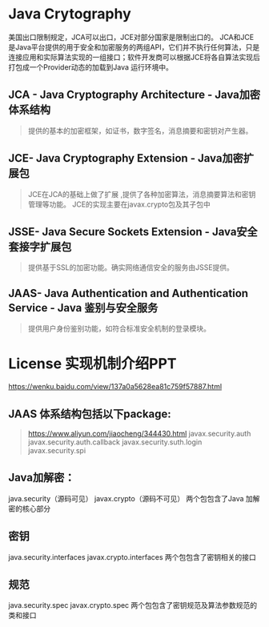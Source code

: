 # Java Crytography

美国出口限制规定，JCA可以出口，JCE对部分国家是限制出口的。
JCA和JCE是Java平台提供的用于安全和加密服务的两组API，它们并不执行任何算法，只是连接应用和实际算法实现的一组接口；软件开发商可以根据JCE将各自算法实现后打包成一个Provider动态的加载到Java 运行环境中。

## JCA - Java Cryptography Architecture - Java加密体系结构
> 提供的基本的加密框架，如证书，数字签名，消息摘要和密钥对产生器。
## JCE- Java Cryptography Extension - Java加密扩展包
 > JCE在JCA的基础上做了扩展 ,提供了各种加密算法，消息摘要算法和密钥管理等功能。
 > JCE的实现主要在javax.crypto包及其子包中 
## JSSE- Java Secure Sockets Extension - Java安全套接字扩展包
 > 提供基于SSL的加密功能。确实网络通信安全的服务由JSSE提供。
## JAAS- Java Authentication and Authentication Service - Java 鉴别与安全服务
 > 提供用户身份鉴别功能，如符合标准安全机制的登录模块。
 
 # License 实现机制介绍PPT
 https://wenku.baidu.com/view/137a0a5628ea81c759f57887.html
 
## JAAS 体系结构包括以下package: 
> https://www.aliyun.com/jiaocheng/344430.html
javax.security.auth 
javax.security.auth.callback 
javax.security.suth.login 
javax.security.spi 

## Java加解密：
java.security（源码可见）
javax.crypto（源码不可见）
两个包包含了Java 加解密的核心部分

## 密钥
java.security.interfaces
javax.crypto.interfaces
两个包包含了密钥相关的接口

## 规范

java.security.spec
javax.crypto.spec
两个包包含了密钥规范及算法参数规范的类和接口